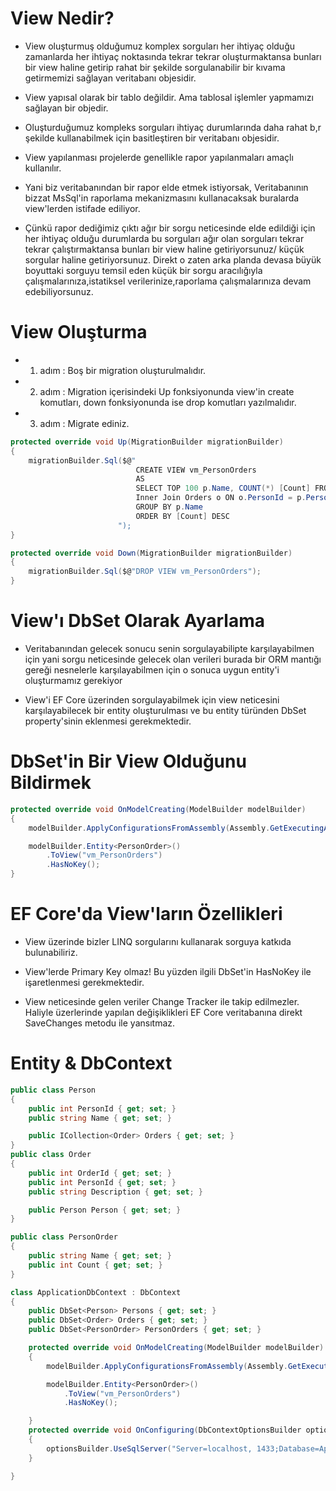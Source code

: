 # View Nedir?
- View oluşturmuş olduğumuz komplex sorguları her ihtiyaç olduğu zamanlarda her ihtiyaç noktasında tekrar tekrar oluşturmaktansa bunları bir view haline getirip rahat bir şekilde sorgulanabilir bir kıvama getirmemizi sağlayan veritabanı objesidir.

- View yapısal olarak bir tablo değildir. Ama tablosal işlemler yapmamızı sağlayan bir objedir.

- Oluşturduğumuz kompleks sorguları ihtiyaç durumlarında daha rahat b,r şekilde kullanabilmek için basitleştiren bir veritabanı objesidir.

- View yapılanması projelerde genellikle rapor yapılanmaları amaçlı kullanılır. 

- Yani biz veritabanından bir rapor elde etmek istiyorsak, Veritabanının bizzat MsSql'in raporlama mekanizmasını kullanacaksak buralarda view'lerden istifade ediliyor. 

- Çünkü rapor dediğimiz çıktı ağır bir sorgu neticesinde elde edildiği için her ihtiyaç olduğu durumlarda bu sorguları ağır olan sorguları tekrar tekrar çalıştırmaktansa bunları bir view haline getiriyorsunuz/ küçük sorgular haline getiriyorsunuz. Direkt o zaten arka planda devasa büyük boyuttaki sorguyu temsil eden küçük bir sorgu aracılığıyla çalışmalarınıza,istatiksel verilerinize,raporlama çalışmalarınıza devam edebiliyorsunuz.


# View Oluşturma
- 1. adım : Boş bir migration oluşturulmalıdır.

- 2. adım : Migration içerisindeki Up fonksiyonunda view'in create komutları, down fonksiyonunda ise drop komutları yazılmalıdır.

- 3. adım : Migrate ediniz.

```C#
protected override void Up(MigrationBuilder migrationBuilder)
{
    migrationBuilder.Sql($@"
                            CREATE VIEW vm_PersonOrders
                            AS
                            SELECT TOP 100 p.Name, COUNT(*) [Count] FROM Persons p 
                            Inner Join Orders o ON o.PersonId = p.PersonId
                            GROUP BY p.Name
                            ORDER BY [Count] DESC
                        ");
}

protected override void Down(MigrationBuilder migrationBuilder)
{
    migrationBuilder.Sql($@"DROP VIEW vm_PersonOrders");
}
```

# View'ı DbSet Olarak Ayarlama
- Veritabanından gelecek sonucu senin sorgulayabilipte karşılayabilmen için yani sorgu neticesinde gelecek olan verileri burada bir ORM mantığı gereği nesnelerle karşılayabilmen için o sonuca uygun entity'i oluşturmamız gerekiyor

- View'i EF Core üzerinden sorgulayabilmek için view neticesini karşılayabilecek bir entity oluşturulması ve bu entity türünden DbSet property'sinin eklenmesi gerekmektedir.

# DbSet'in Bir View Olduğunu Bildirmek

```C#
protected override void OnModelCreating(ModelBuilder modelBuilder)
{
    modelBuilder.ApplyConfigurationsFromAssembly(Assembly.GetExecutingAssembly());

    modelBuilder.Entity<PersonOrder>()
        .ToView("vm_PersonOrders")
        .HasNoKey();
}
```

# EF Core'da View'ların Özellikleri
- View üzerinde bizler LINQ sorgularını kullanarak sorguya katkıda bulunabiliriz.

- View'lerde Primary Key olmaz! Bu yüzden ilgili DbSet'in HasNoKey ile işaretlenmesi gerekmektedir.

- View neticesinde gelen veriler Change Tracker ile takip edilmezler. Haliyle üzerlerinde yapılan değişiklikleri EF Core veritabanına direkt SaveChanges metodu ile yansıtmaz.

# Entity & DbContext
```C#
public class Person
{
    public int PersonId { get; set; }
    public string Name { get; set; }

    public ICollection<Order> Orders { get; set; }
}
public class Order
{
    public int OrderId { get; set; }
    public int PersonId { get; set; }
    public string Description { get; set; }

    public Person Person { get; set; }
}

public class PersonOrder
{
    public string Name { get; set; }
    public int Count { get; set; }
}

class ApplicationDbContext : DbContext
{
    public DbSet<Person> Persons { get; set; }
    public DbSet<Order> Orders { get; set; }
    public DbSet<PersonOrder> PersonOrders { get; set; }

    protected override void OnModelCreating(ModelBuilder modelBuilder)
    {
        modelBuilder.ApplyConfigurationsFromAssembly(Assembly.GetExecutingAssembly());

        modelBuilder.Entity<PersonOrder>()
            .ToView("vm_PersonOrders")
            .HasNoKey();

    }
    protected override void OnConfiguring(DbContextOptionsBuilder optionsBuilder)
    {
        optionsBuilder.UseSqlServer("Server=localhost, 1433;Database=ApplicationDb;User Id=SA;Password=1q2w3e4r!.;");
    }

}
```